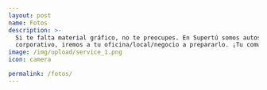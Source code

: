```yaml
---
layout: post
name: Fotos
description: >-
  Si te falta material gráfico, no te preocupes. En Supertú somos autosuficientes, si nos falta material
  corporativo, iremos a tu oficina/local/negocio a prepararlo. ¡Tu comunidad estará encantada con tu contenido!
image: /img/upload/service_1.png
icon: camera

permalink: /fotos/
---
```


